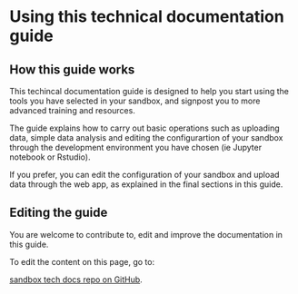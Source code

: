# Using this technical documentation guide

## How this guide works

This techincal documentation guide is designed to help you start using the tools you have selected in your sandbox, and signpost you to more advanced training and resources.

The guide explains how to carry out basic operations such as uploading data,  simple data analysis and editing the configurartion of your sandbox through the development environment you have chosen \(ie Jupyter notebook or Rstudio\).

If you prefer, you can edit the configuration of your sandbox and upload data through the web app, as explained in the final sections in this guide.

## Editing the guide

You are welcome to contribute to, edit and improve the documentation in this guide.

To edit the content on this page, go to:

[sandbox tech docs repo on GitHub](https://github.digital.cabinet-office.gov.uk/DataScience/sandbox-tech-docs/tree/master/source/documentation).